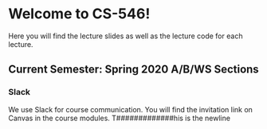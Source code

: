 # Welcome to CS-546!
Here you will find the lecture slides as well as the lecture code for each lecture.

## Current Semester: Spring 2020 A/B/WS Sections 



### Slack

We use Slack for course communication.  You will find the invitation link on Canvas in the course modules. 
T#############his is the newline 
